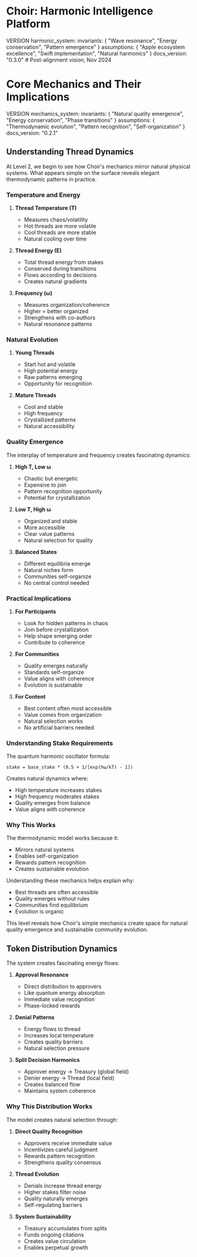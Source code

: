 # Choir: Harmonic Intelligence Platform

VERSION harmonic_system:
invariants: {
"Wave resonance",
"Energy conservation",
"Pattern emergence"
}
assumptions: {
"Apple ecosystem excellence",
"Swift implementation",
"Natural harmonics"
}
docs_version: "0.3.0"  # Post-alignment vision, Nov 2024
# Core Mechanics and Their Implications

VERSION mechanics_system:
invariants: {
"Natural quality emergence",
"Energy conservation",
"Phase transitions"
}
assumptions: {
"Thermodynamic evolution",
"Pattern recognition",
"Self-organization"
}
docs_version: "0.2.1"

## Understanding Thread Dynamics

At Level 2, we begin to see how Choir's mechanics mirror natural physical systems. What appears simple on the surface reveals elegant thermodynamic patterns in practice.

### Temperature and Energy

1. **Thread Temperature (T)**

   - Measures chaos/volatility
   - Hot threads are more volatile
   - Cool threads are more stable
   - Natural cooling over time

2. **Thread Energy (E)**

   - Total thread energy from stakes
   - Conserved during transitions
   - Flows according to decisions
   - Creates natural gradients

3. **Frequency (ω)**
   - Measures organization/coherence
   - Higher = better organized
   - Strengthens with co-authors
   - Natural resonance patterns

### Natural Evolution

1. **Young Threads**

   - Start hot and volatile
   - High potential energy
   - Raw patterns emerging
   - Opportunity for recognition

2. **Mature Threads**
   - Cool and stable
   - High frequency
   - Crystallized patterns
   - Natural accessibility

### Quality Emergence

The interplay of temperature and frequency creates fascinating dynamics:

1. **High T, Low ω**

   - Chaotic but energetic
   - Expensive to join
   - Pattern recognition opportunity
   - Potential for crystallization

2. **Low T, High ω**

   - Organized and stable
   - More accessible
   - Clear value patterns
   - Natural selection for quality

3. **Balanced States**
   - Different equilibria emerge
   - Natural niches form
   - Communities self-organize
   - No central control needed

### Practical Implications

1. **For Participants**

   - Look for hidden patterns in chaos
   - Join before crystallization
   - Help shape emerging order
   - Contribute to coherence

2. **For Communities**

   - Quality emerges naturally
   - Standards self-organize
   - Value aligns with coherence
   - Evolution is sustainable

3. **For Content**
   - Best content often most accessible
   - Value comes from organization
   - Natural selection works
   - No artificial barriers needed

### Understanding Stake Requirements

The quantum harmonic oscillator formula:

```
stake = base_stake * (0.5 + 1/[exp(ℏω/kT) - 1])
```

Creates natural dynamics where:

- High temperature increases stakes
- High frequency moderates stakes
- Quality emerges from balance
- Value aligns with coherence

### Why This Works

The thermodynamic model works because it:

- Mirrors natural systems
- Enables self-organization
- Rewards pattern recognition
- Creates sustainable evolution

Understanding these mechanics helps explain why:

- Best threads are often accessible
- Quality emerges without rules
- Communities find equilibrium
- Evolution is organic

This level reveals how Choir's simple mechanics create space for natural quality emergence and sustainable community evolution.

## Token Distribution Dynamics

The system creates fascinating energy flows:

1. **Approval Resonance**

   - Direct distribution to approvers
   - Like quantum energy absorption
   - Immediate value recognition
   - Phase-locked rewards

2. **Denial Patterns**

   - Energy flows to thread
   - Increases local temperature
   - Creates quality barriers
   - Natural selection pressure

3. **Split Decision Harmonics**
   - Approver energy → Treasury (global field)
   - Denier energy → Thread (local field)
   - Creates balanced flow
   - Maintains system coherence

### Why This Distribution Works

The model creates natural selection through:

1. **Direct Quality Recognition**

   - Approvers receive immediate value
   - Incentivizes careful judgment
   - Rewards pattern recognition
   - Strengthens quality consensus

2. **Thread Evolution**

   - Denials increase thread energy
   - Higher stakes filter noise
   - Quality naturally emerges
   - Self-regulating barriers

3. **System Sustainability**
   - Treasury accumulates from splits
   - Funds ongoing citations
   - Creates value circulation
   - Enables perpetual growth

